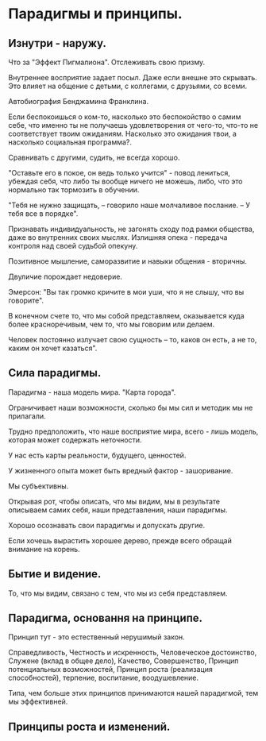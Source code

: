 # Парадигмы и принципы.

## Изнутри - наружу.

Что за "Эффект Пигмалиона".
Отслеживать свою призму.

Внутреннее восприятие задает посыл. Даже если внешне это скрывать.
Это влияет на общение с детьми, с коллегами, с друзьями, со всеми.

Автобиография Бенджамина Франклина.

Если беспокоишься о ком-то, насколько это беспокойство о самим себе, что именно ты не получаешь удовлетворения от чего-то, что-то не соответствует твоим ожиданиям. Насколько это ожидания твои, а насколько социальная программа?.

Сравнивать с другими, судить, не всегда хорошо.

"Оставьте его в покое, он ведь только учится" - повод лениться, убеждая себя, что либо ты вообще ничего не можешь, либо, что это нормально так тормозить в обучении.

"Тебя не нужно защищать, – говорило наше молчаливое послание. – У тебя все в порядке".

Признавать индивидуальность, не загонять сходу под рамки общества, даже во внутренних своих мыслях. Излишняя опека - передача контроля над своей судьбой опекуну.

Позитивное мышление, саморазвитие и навыки общения - вторичны.

Двуличие порождает недоверие.

Эмерсон: "Вы так громко кричите в мои уши, что я не слышу, что вы говорите".

В конечном счете то, что мы собой представляем, оказывается куда более красноречивым, чем то, что мы говорим или делаем.

Человек постоянно излучает свою сущность – то, каков он есть, а не то, каким он хочет казаться".

## Сила парадигмы.

Парадигма - наша модель мира. "Карта города".

Ограничивает наши возможности, сколько бы мы сил и методик мы не прилагали.

Трудно предположить, что наше восприятие мира, всего - лишь модель, которая может содержать неточности.

У нас есть карты реальности, будущего, ценностей.

У жизненного опыта может быть вредный фактор - зашоривание.

Мы субъективны.

Открывая рот, чтобы описать, что мы видим, мы в результате описываем самих себя, наши представления, наши парадигмы.

Хорошо осознавать свои парадигмы и допускать другие.

Если хочешь вырастить хорошее дерево, прежде всего обращай внимание на корень.

## Бытие и видение.

То, что мы видим, связано с тем, что мы из себя представляем.

## Парадигма, основання на принципе.

Принцип тут - это естественный нерушимый закон.

Справедливость, Честность и искренность, Человеческое достоинство, Служене (вклад в общее дело), Качество, Совершенство, Принцип потенциальных возможностей, Принцип роста (реализация способностей), терпение, воспитание, воодушевление.

Типа, чем больше этих принципов принимаются нашей парадигмой, тем мы эффективней.

## Принципы роста и изменений.






























